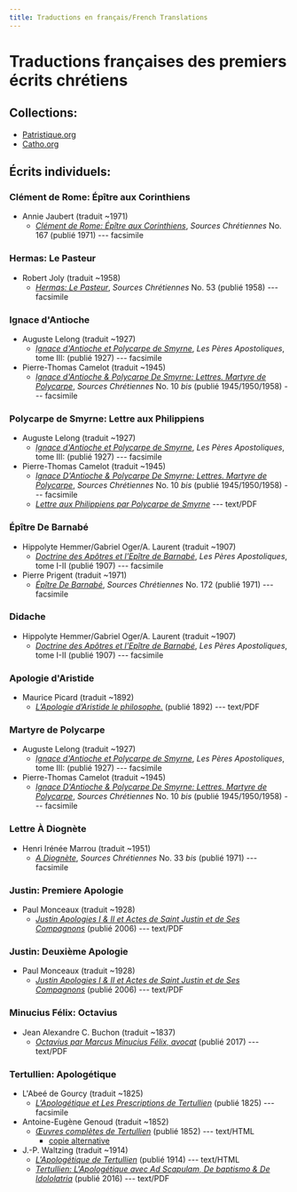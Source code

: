 ```yaml
---
title: Traductions en français/French Translations
---
```


# Traductions françaises des premiers écrits chrétiens

## Collections:

* [Patristique.org](http://www.patristique.org/) 
* [Catho.org](http://catho.org/66br.htm)

## Écrits individuels:

### Clément de Rome: Épître aux Corinthiens

* Annie Jaubert (traduit ~1971)
  * [*Clément de Rome: Épître aux Corinthiens*](https://archive.org/details/SC167ClmentDeRomeptreAuxCorinthiens), *Sources Chrétiennes* No. 167 (publié 1971) --- facsimile

### Hermas: Le Pasteur

* Robert Joly (traduit ~1958)
  * [*Hermas: Le Pasteur*](https://archive.org/details/SC53HermasLePasteur), *Sources Chrétiennes* No. 53 (publié 1958) --- facsimile

### Ignace d'Antioche

* Auguste Lelong (traduit ~1927)
  * [*Ignace d'Antioche et Polycarpe de Smyrne*](https://archive.org/details/PeresApostoliquesIIIAmlior), *Les Pères Apostoliques*, tome III:  (publié 1927) --- facsimile
* Pierre-Thomas Camelot (traduit ~1945)
  * [*Ignace d'Antioche & Polycarpe De Smyrne: Lettres. Martyre de Polycarpe*](https://archive.org/details/SC10StIgnaceDAntiocheLettresEtMartyreDePolycarpe), *Sources Chrétiennes* No. 10 *bis* (publié 1945/1950/1958) --- facsimile

### Polycarpe de Smyrne: Lettre aux Philippiens

* Auguste Lelong (traduit ~1927)
  * [*Ignace d'Antioche et Polycarpe de Smyrne*](https://archive.org/details/PeresApostoliquesIIIAmlior), *Les Pères Apostoliques*, tome III:  (publié 1927) --- facsimile
* Pierre-Thomas Camelot (traduit ~1945)
  * [*Ignace D'Antioche & Polycarpe De Smyrne: Lettres. Martyre de Polycarpe*](https://archive.org/details/SC10StIgnaceDAntiocheLettresEtMartyreDePolycarpe), *Sources Chrétiennes* No. 10 *bis* (publié 1945/1950/1958) --- facsimile
  * [*Lettre aux Philippiens par Polycarpe de Smyrne*](http://www.samizdat.qc.ca/vc/theol/pdfs/AuxPhilippiens_Polycarpe.pdf) --- text/PDF

### Épître De Barnabé

* Hippolyte Hemmer/Gabriel Oger/A. Laurent (traduit ~1907)
  * [*Doctrine des Apôtres et l'Epître de Barnabé*](https://archive.org/details/DidacheEtEpitreDeBarnabas), *Les Pères Apostoliques*, tome I-II (publié 1907) --- facsimile
* Pierre Prigent (traduit ~1971)
  * [*Épître De Barnabé*](https://archive.org/details/SC172ptreDeBarnab), *Sources Chrétiennes* No. 172 (publié 1971) --- facsimile

### Didache

* Hippolyte Hemmer/Gabriel Oger/A. Laurent (traduit ~1907)
  * [*Doctrine des Apôtres et l'Epître de Barnabé*](https://archive.org/details/DidacheEtEpitreDeBarnabas), *Les Pères Apostoliques*, tome I-II (publié 1907) --- facsimile

###  Apologie d'Aristide

* Maurice Picard (traduit ~1892)
  * [*L’Apologie d’Aristide le philosophe.*](http://www.samizdat.qc.ca/cosmos/philo/PDFs/ApologiedAristide.pdf) (publié 1892) --- text/PDF

### Martyre de Polycarpe

* Auguste Lelong (traduit ~1927)
  * [*Ignace d'Antioche et Polycarpe de Smyrne*](https://archive.org/details/PeresApostoliquesIIIAmlior), *Les Pères Apostoliques*, tome III:  (publié 1927) --- facsimile
* Pierre-Thomas Camelot (traduit ~1945)
  * [*Ignace D'Antioche & Polycarpe De Smyrne: Lettres. Martyre de Polycarpe*](https://archive.org/details/SC10StIgnaceDAntiocheLettresEtMartyreDePolycarpe), *Sources Chrétiennes* No. 10 *bis* (publié 1945/1950/1958) --- facsimile

### Lettre À Diognète

* Henri Irénée Marrou (traduit ~1951)
  * [*A Diognète*](https://archive.org/details/SC33LettreDiognte), *Sources Chrétiennes* No. 33 *bis* (publié 1971) --- facsimile

### Justin: Premiere Apologie

* Paul Monceaux (traduit ~1928)
  * [*Justin Apologies I & II et Actes de Saint Justin et de Ses Compagnons*](http://www.samizdat.qc.ca/vc/pdfs/Apologetique_justin.pdf) (publié 2006) --- text/PDF

### Justin: Deuxième Apologie

* Paul Monceaux (traduit ~1928)
  * [*Justin Apologies I & II et Actes de Saint Justin et de Ses Compagnons*](http://www.samizdat.qc.ca/vc/pdfs/Apologetique_justin.pdf) (publié 2006) --- text/PDF

### Minucius Félix: Octavius

* Jean Alexandre C. Buchon (traduit ~1837)
  * [*Octavius par Marcus Minucius Félix, avocat*](http://www.samizdat.qc.ca/cosmos/philo/PDFs/Octavius_MF.pdf) (publié 2017) --- text/PDF

### Tertullien: Apologétique

* L'Abeé de Gourcy (traduit ~1825)
  * [*L'Apologétique et Les Prescriptions de Tertullien*](https://archive.org/details/lapologtiqueet00tert) (publié 1825) ---facsimile
* Antoine-Eugène Genoud (traduit ~1852)
  * [*Œuvres complètes de Tertullien*](http://www.tertullian.org/french/french.htm) (publié 1852) --- text/HTML
    * [copie alternative](https://fr.wikisource.org/wiki/%C5%92uvres_compl%C3%A8tes_de_Tertullien/Genoud,_1852)
* J.-P. Waltzing (traduit ~1914)
  * [*L'Apologétique de Tertullien*](http://www.tertullian.org/french/apologeticum.htm) (publié 1914) --- text/HTML
  * [*Tertullien: L'Apologétique avec Ad Scapulam, De baptismo & De Idololatria*](http://www.samizdat.qc.ca/vc/pdfs/Apologetique_Tertullien.pdf) (publié 2016) --- text/PDF
